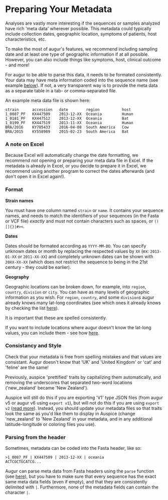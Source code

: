 # Preparing Your Metadata

Analyses are vastly more interesting if the sequences or samples analyzed have rich 'meta data' wherever possible. This metadata could typically include collection dates, geographic location, symptoms of patients, host characteristics, etc.

To make the most of augur's features, we recommend including sampling date and at least one type of geographic information if at all possible. However, you can also include things like symptoms, host, clinical outcome - and more!

For augur to be able to parse this data, it needs to be formated consistently. Your data may have meta information coded into the sequence name (see example [below](#parsing-from-the-header)). If not, a very transparent way is to provide the meta data as a separate table in a tab- or comma-separated file.

An example meta data file is shown here:

```
strain      accession   date        region          host
1_0087_PF   KX447509    2013-12-XX  Oceania         Human
1_0181_PF   KX447512    2013-12-XX  Oceania         Bat
1_0199_PF   KX447519    2013-11-XX  Oceania         Human
BRA/2016    KY785433    2016-04-08  South America   Cow
BRA/2015    KY558989    2015-02-23  South America   Bat
```

### A note on Excel

Because Excel will automatically change the date formatting, we recommend _not_ opening or preparing your meta data file in Excel. If the metadata is already in Excel, or you decide to prepare it in Excel, we recommend using another program to correct the dates afterwards (and don't open it in Excel again!).

### Format

**Strain names**

You must have one column named `strain` or `name`. It contains your sequence names, and needs to match the identifiers of your sequences (in the Fasta or VCF file) _exactly_ and must not contain characters such as spaces, or `()[]{}|#><`.

**Dates**

Dates should be formated according as `YYYY-MM-DD`. You can specify unknown dates or month by replacing the respected values by `XX` (ex: `2013-01-XX` or `2011-XX-XX`) and completely unknown dates can be shown with `20XX-XX-XX` (which does not restrict the sequence to being in the 21st century - they could be earlier).

**Geography**

Geographic locations can be broken down, for example, into `region`, `country`, `division` or `city`. You can have as many levels of geographic information as you wish. For `region`, `country`, and some `division`s augur already knows many lat-long coordinates (see which ones it already knows by checking the list [here](https://github.com/nextstrain/augur/blob/master/augur/data/lat_longs.tsv)).

It is important that these are spelled consistently.

If you want to include locations where augur doesn't know the lat-long values, you can include them - see how [here](lat_longs.md).

### Consistancy and Style

Check that your metadata is free from spelling mistakes and that values are consistant. Augur doesn't know that 'UK' and 'United Kingdom' or 'cat' and 'feline' are the same!

Previously, auspice 'prettified' traits by capitalizing them automatically, and removing the underscores that separated two-word locations ('new_zealand' became 'New Zealand').

Auspice will still do this if you are exporting 'V1' type JSON files (from augur v5 or augur v6 using `export v1`), but will not do this if you are using `export v2` ([read more](../releases/migrating-v5-v6.html#prettifying-metadata-fields)). Instead, you should update your metadata files so that traits look the same as you'd like them to display in Auspice (change 'new_zealand' to 'New Zealand' in your metadata, and in any additional latitude-longitude or coloring files you use).

### Parsing from the header

Sometimes, metadata can be coded into the Fasta header, like so:

```
>1_0087_PF | KX447509 | 2013-12-XX | oceania
ACTCGCTGCATCG...
```

Augur can parse meta data from Fasta headers using the `parse` function (see [here](/usage/cli/parse)), but you have to make sure that every sequence has the exact same meta data fields (even if empty), and that they are consistently delimited with `|`. Furthermore, none of the metadata fields can contain the character `|`.
